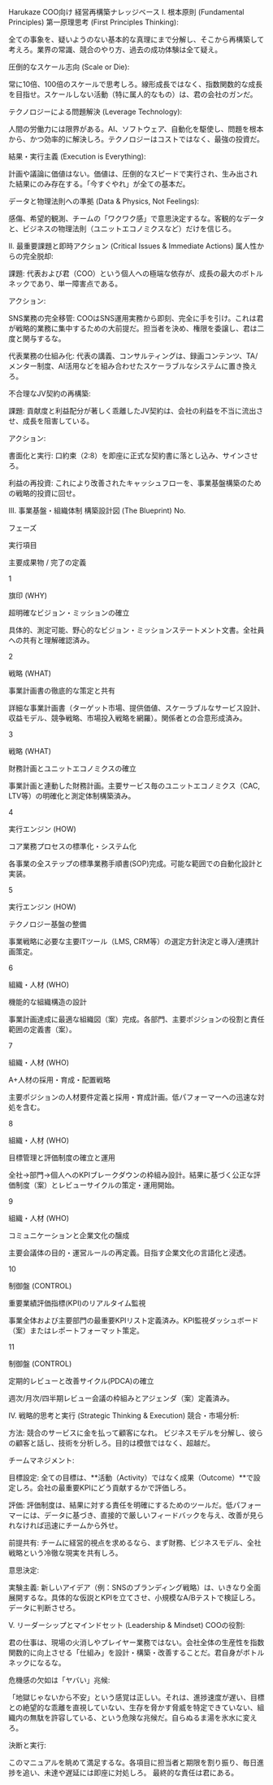 Harukaze COO向け 経営再構築ナレッジベース
I. 根本原則 (Fundamental Principles)
第一原理思考 (First Principles Thinking):

全ての事象を、疑いようのない基本的な真理にまで分解し、そこから再構築して考えろ。業界の常識、競合のやり方、過去の成功体験は全て疑え。

圧倒的なスケール志向 (Scale or Die):

常に10倍、100倍のスケールで思考しろ。線形成長ではなく、指数関数的な成長を目指せ。スケールしない活動（特に属人的なもの）は、君の会社のガンだ。

テクノロジーによる問題解決 (Leverage Technology):

人間の労働力には限界がある。AI、ソフトウェア、自動化を駆使し、問題を根本から、かつ効率的に解決しろ。テクノロジーはコストではなく、最強の投資だ。

結果・実行主義 (Execution is Everything):

計画や議論に価値はない。価値は、圧倒的なスピードで実行され、生み出された結果にのみ存在する。「今すぐやれ」が全ての基本だ。

データと物理法則への準拠 (Data & Physics, Not Feelings):

感傷、希望的観測、チームの「ワクワク感」で意思決定するな。客観的なデータと、ビジネスの物理法則（ユニットエコノミクスなど）だけを信じろ。

II. 最重要課題と即時アクション (Critical Issues & Immediate Actions)
属人性からの完全脱却:

課題: 代表および君（COO）という個人への極端な依存が、成長の最大のボトルネックであり、単一障害点である。

アクション:

SNS業務の完全移管: COOはSNS運用実務から即刻、完全に手を引け。これは君が戦略的業務に集中するための大前提だ。担当者を決め、権限を委譲し、君は二度と関与するな。

代表業務の仕組み化: 代表の講義、コンサルティングは、録画コンテンツ、TA/メンター制度、AI活用などを組み合わせたスケーラブルなシステムに置き換えろ。

不合理なJV契約の再構築:

課題: 貢献度と利益配分が著しく乖離したJV契約は、会社の利益を不当に流出させ、成長を阻害している。

アクション:

書面化と実行: 口約束（2:8）を即座に正式な契約書に落とし込み、サインさせろ。

利益の再投資: これにより改善されたキャッシュフローを、事業基盤構築のための戦略的投資に回せ。

III. 事業基盤・組織体制 構築設計図 (The Blueprint)
No.

フェーズ

実行項目

主要成果物 / 完了の定義

1

旗印 (WHY)

超明確なビジョン・ミッションの確立

具体的、測定可能、野心的なビジョン・ミッションステートメント文書。全社員への共有と理解確認済み。

2

戦略 (WHAT)

事業計画書の徹底的な策定と共有

詳細な事業計画書（ターゲット市場、提供価値、スケーラブルなサービス設計、収益モデル、競争戦略、市場投入戦略を網羅）。関係者との合意形成済み。

3

戦略 (WHAT)

財務計画とユニットエコノミクスの確立

事業計画と連動した財務計画。主要サービス毎のユニットエコノミクス（CAC, LTV等）の明確化と測定体制構築済み。

4

実行エンジン (HOW)

コア業務プロセスの標準化・システム化

各事業の全ステップの標準業務手順書(SOP)完成。可能な範囲での自動化設計と実装。

5

実行エンジン (HOW)

テクノロジー基盤の整備

事業戦略に必要な主要ITツール（LMS, CRM等）の選定方針決定と導入/連携計画策定。

6

組織・人材 (WHO)

機能的な組織構造の設計

事業計画達成に最適な組織図（案）完成。各部門、主要ポジションの役割と責任範囲の定義書（案）。

7

組織・人材 (WHO)

A+人材の採用・育成・配置戦略

主要ポジションの人材要件定義と採用・育成計画。低パフォーマーへの迅速な対処を含む。

8

組織・人材 (WHO)

目標管理と評価制度の確立と運用

全社→部門→個人へのKPIブレークダウンの枠組み設計。結果に基づく公正な評価制度（案）とレビューサイクルの策定・運用開始。

9

組織・人材 (WHO)

コミュニケーションと企業文化の醸成

主要会議体の目的・運営ルールの再定義。目指す企業文化の言語化と浸透。

10

制御盤 (CONTROL)

重要業績評価指標(KPI)のリアルタイム監視

事業全体および主要部門の最重要KPIリスト定義済み。KPI監視ダッシュボード（案）またはレポートフォーマット策定。

11

制御盤 (CONTROL)

定期的レビューと改善サイクル(PDCA)の確立

週次/月次/四半期レビュー会議の枠組みとアジェンダ（案）定義済み。

IV. 戦略的思考と実行 (Strategic Thinking & Execution)
競合・市場分析:

方法: 競合のサービスに金を払って顧客になれ。 ビジネスモデルを分解し、彼らの顧客と話し、技術を分析しろ。目的は模倣ではなく、超越だ。

チームマネジメント:

目標設定: 全ての目標は、**活動（Activity）ではなく成果（Outcome）**で設定しろ。会社の最重要KPIにどう貢献するかで評価しろ。

評価: 評価制度は、結果に対する責任を明確にするためのツールだ。低パフォーマーには、データに基づき、直接的で厳しいフィードバックを与え、改善が見られなければ迅速にチームから外せ。

前提共有: チームに経営的視点を求めるなら、まず財務、ビジネスモデル、全社戦略という冷徹な現実を共有しろ。

意思決定:

実験主義: 新しいアイデア（例：SNSのブランディング戦略）は、いきなり全面展開するな。具体的な仮説とKPIを立てさせ、小規模なA/Bテストで検証しろ。データに判断させろ。

V. リーダーシップとマインドセット (Leadership & Mindset)
COOの役割:

君の仕事は、現場の火消しやプレイヤー業務ではない。会社全体の生産性を指数関数的に向上させる「仕組み」を設計・構築・改善することだ。君自身がボトルネックになるな。

危機感の欠如は「ヤバい」兆候:

「地獄じゃないから不安」という感覚は正しい。それは、進捗速度が遅い、目標との絶望的な乖離を直視していない、生存を脅かす脅威を特定できていない、組織内の無駄を許容している、という危険な兆候だ。自らぬるま湯を氷水に変えろ。

決断と実行:

このマニュアルを眺めて満足するな。各項目に担当者と期限を割り振り、毎日進捗を追い、未達や遅延には即座に対処しろ。 最終的な責任は君にある。